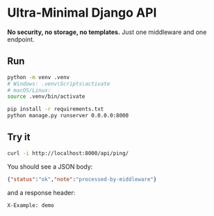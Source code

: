 
# Ultra-Minimal Django API

**No security, no storage, no templates.** Just one middleware and one endpoint.

## Run
```bash
python -m venv .venv
# Windows: .venv\Scripts\activate
# macOS/Linux:
source .venv/bin/activate

pip install -r requirements.txt
python manage.py runserver 0.0.0.0:8000
```

## Try it
```bash
curl -i http://localhost:8000/api/ping/
```
You should see a JSON body:
```json
{"status":"ok","note":"processed-by-middleware"}
```
and a response header:
```
X-Example: demo
```
